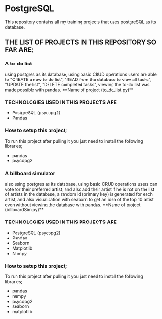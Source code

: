 # PostgreSQL
This repository contains all my training projects that uses postgreSQL as its database.

## THE LIST OF PROJECTS IN THIS REPOSITORY SO FAR ARE;
<h3>A to-do list</h3> using postgres as its database, using basic CRUD operations users are able to "CREATE a new to-do list", "READ from the database to view all tasks", "UPDATE the list", "DELETE completed tasks", viewing the to-do list was made possible with pandas. **Name of project (to_do_list.py)**

### TECHNOLOGIES USED IN THIS PROJECTS ARE
* PostgreSQL (psycopg2)
* Pandas

### How to setup this project;
To run this project after pulling it you just need to install the following libraries;
* pandas
* psycopg2


<h3>A billboard simulator</h3> also using postgres as its database, using basic CRUD operations users can vote for their preferred artist, and also add their artist if he is not on the list of artists in the database, a random id (primary key) is generated for each artist, and also visualisation with seaborn to get an idea of the top 10 artist even without viewing the database with pandas. **Name of project (billboardSim.py)**

### TECHNOLOGIES USED IN THIS PROJECTS ARE
* PostgreSQL (psycopg2)
* Pandas
* Seaborn
* Matplotlib
* Numpy

### How to setup this project;
To run this project after pulling it you just need to install the following libraries;
* pandas
* numpy
* psycopg2
* seaborn
* matplotlib
